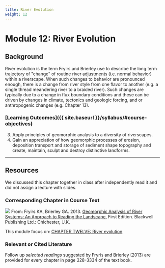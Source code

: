```yaml
---
title: River Evolution
weight: 12
---
```

# Module 12: River Evolution

## Background

River evolution is the term Fryirs and Brierley use to describe the long term trajectory of "change" of routine river adjustments (i.e. normal behavior) within a riverscape. When such changes to behavior are pronounced enough, there is a change from river style  from one flavor to another (e.g. a single thread meandering river to a braided river). Such changes are typically due to a change in flux boundary conditions and these can be driven by changes in climate, tectonics and geologic forcing, and or anthropogenic changes (e.g. Chapter 13). 

### [Learning Outcomes]({{ site.baseurl }}/syllabus/#course-objectives)

3. Apply principles of geomorphic analysis to a diversity of riverscapes.
4. Gain an appreciation of how geomorphic processes of erosion, deposition transport and storage of sediment shape topography and create, maintain, sculpt and destroy distinctive landforms. 

------

## Resources

We discussed this chapter together in class after independently read it and did not assign a lecture with slides.

### Corresponding Chapter in Course Text
<a href="https://www.wiley.com/en-au/Geomorphic+Analysis+of+River+Systems%3A+An+Approach+to+Reading+the+Landscape-p-9781405192743"><img class="float-right" src="{{ site.baseurl }}/assets/images/covers/ReadingLandscape.png"></a>  From:
Fryirs KA, Brierley GA. 2013. [Geomorphic Analysis of River Systems: An Approach to Reading the Landscape](https://www.wiley.com/en-au/Geomorphic+Analysis+of+River+Systems%3A+An+Approach+to+Reading+the+Landscape-p-9781405192743), First Edition.  Blackwell Publishing Ltd.: Chichester, U.K.

This module focus on: [CHAPTER TWELVE: River evolution](https://ebookcentral-proquest-com.dist.lib.usu.edu/lib/usu/reader.action?docID=1032536&ppg=251)


### Relevant or Cited Literature
Follow up *selected readings* suggested by Fryris and Brierley (2013) are provided for every chapter in page 328-3334 of the text book. 



